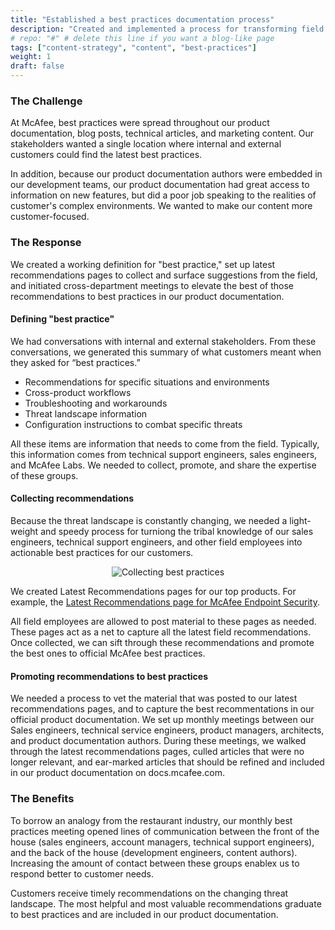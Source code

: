 ```yaml
---
title: "Established a best practices documentation process"
description: "Created and implemented a process for transforming field recommendations into fully-documented best practices"
# repo: "#" # delete this line if you want a blog-like page
tags: ["content-strategy", "content", "best-practices"]
weight: 1
draft: false
---
```


### The Challenge
At McAfee, best practices were spread throughout our product documentation, blog posts, technical articles, and marketing content.
Our stakeholders wanted a single location where internal and external customers could find the latest best practices.

In addition, because our product documentation authors were embedded in our development teams, our product documentation had great access to information on new features, but did a poor job speaking to the realities of customer's complex environments. We wanted to make our content more customer-focused.

### The Response
We created a working definition for "best practice," set up latest recommendations pages to collect and surface suggestions from the field, and initiated cross-department meetings to elevate the best of those recommendations to best practices in our product documentation.

#### Defining "best practice"
 We had conversations with internal and external stakeholders. From these conversations, we generated this summary of what customers meant when they asked for “best practices.”

- Recommendations for specific situations and environments
- Cross-product workflows
- Troubleshooting and workarounds
- Threat landscape information
- Configuration instructions to combat specific threats

All these items are information that needs to come from the field. Typically, this information comes from technical support engineers, sales engineers, and McAfee Labs. We needed to collect, promote, and share the expertise of these groups.

#### Collecting recommendations
Because the threat landscape is constantly changing, we needed a light-weight and speedy process for turniong the tribal knowledge of our sales engineers, technical support engineers, and other field employees into actionable best practices for our customers. 

<p align=center><img src="../latest-recs.png" style="max-width:500px;max-height:300px" alt="Collecting best practices"></p>

We created Latest Recommendations pages for our top products. For example, the [Latest Recommendations page for McAfee Endpoint Security](https://community.mcafee.com/t5/Recommendations-for-Endpoint/bd-p/RecommendationsENS).

All field employees are allowed to post material to these pages as needed. These pages act as a net to capture all the latest field recommendations. Once collected, we can sift through these recommendations and promote the best ones to official McAfee best practices.

#### Promoting recommendations to best practices
We needed a process to vet the material that was posted to our latest recommendations pages, and to capture the best recommentations in our official product documentation. We set up monthly meetings between our Sales engineers, technical service engineers, product managers, architects, and product documentation authors. During these meetings, we walked through the latest recommendations pages, culled articles that were no longer relevant, and ear-marked articles that should be refined and included in our product documentation on docs.mcafee.com.

### The Benefits
To borrow an analogy from the restaurant industry, our monthly best practices meeting opened lines of communication between the front of the house (sales engineers, account managers, technical support engineers), and the back of the house (development engineers, content authors). Increasing the amount of contact between these groups enablex us to respond better to customer needs.

Customers receive timely recommendations on the changing threat landscape. The most helpful and most valuable recommendations graduate to best practices and are included in our product documentation.


